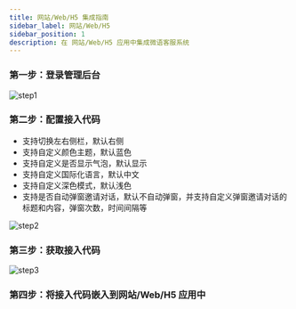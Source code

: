 ```yaml
---
title: 网站/Web/H5 集成指南
sidebar_label: 网站/Web/H5
sidebar_position: 1
description: 在 网站/Web/H5 应用中集成微语客服系统
---
```


### 第一步：登录管理后台

![step1](/img/channel/web/web_h5_1.png)

### 第二步：配置接入代码

- 支持切换左右侧栏，默认右侧
- 支持自定义颜色主题，默认蓝色
- 支持自定义是否显示气泡，默认显示
- 支持自定义国际化语言，默认中文
- 支持自定义深色模式，默认浅色
- 支持是否自动弹窗邀请对话，默认不自动弹窗，并支持自定义弹窗邀请对话的标题和内容，弹窗次数，时间间隔等

![step2](/img/channel/web/web_h5_2.png)

### 第三步：获取接入代码

![step3](/img/channel/web/web_h5_3.png)

### 第四步：将接入代码嵌入到网站/Web/H5 应用中
